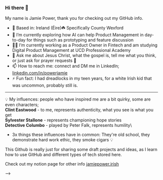 ### Hi there 👋

My name is Jamie Power, thank you for checking out my GitHub info.

- 📍 Based in: Ireland (Éire)☘️ Specifically County Wexford
- 🔭 I’m currently exploring how AI can help Product Management in day-to-day for things such as prototyping and feature discussion
- 🧑‍💻 I’m currently working as a Product Owner in Fintech and am studying Digital Product Management at UCD Professional Academy
- 💬 Ask me about Jesus Christ, what the gospel is, tell me what you think, or just ask for prayer requests 🙏
- 📫 How to reach me: connect and DM me in LinkedIn; [linkedin.com/in/powerjamie](https://www.linkedin.com/in/powerjamie/)
- ⚡ Fun fact: I had dreadlocks in my teen years, for a white Irish kid that was uncommon, probably still is.

---
💡 My influences: people who have inspired me are a bit quirky, some are even characters;\
  **Clint Eastwood** - to me, represents authenticity, what you see is what you get\
  **Sylvester Stallone** - represents championing hope stories\
  **Detective Columbo** - played by Peter Falk, represents humility\
  *  3x things these influences have in common: They're old school, they demonstrate hard work ethic, they smoke cigars 💡

This Github is really just for sharing some draft projects and ideas, as I learn how to use GitHub and different types of tech stored here.

Check out my notion page for other info [jamiepower.irish](https://jamiepower.irish/)

-->
